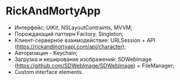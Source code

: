 # RickAndMortyApp

- Интерфейс: UIKit, NSLayoutContraints, MVVM;
- Порождающий паттерн Factory, Singleton;
- Клиент-серверное взаимодействие: URLSession + API (https://rickandmortyapi.com/api/character);
- Авторизация - Keychain;
- Загрузка и кеширование изображений: SDWebImage (https://github.com/SDWebImage/SDWebImage) + FileManager;
- Custom interface elements. 
